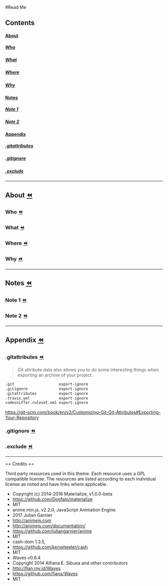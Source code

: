 #Read Me

## Contents
#### [About](#about-rewind)
##### [Who](#who-rewind)
##### [What](#what-rewind)
##### [Where](#where-rewind)
##### [Why](#why-rewind)
#### [Notes](#notes-rewind)
##### [Note 1](#note-1-rewind)
##### [Note 2](#note-2-rewind)
#### [Appendix](#appendix-rewind)
##### [.gitattributes](#gitattributes-rewind)
##### [.gitignore](#gitignore-rewind)
##### [.exclude](#exclude-rewind)
________________________________________________________________________________
## About [:rewind:](#read-me)

### Who [:rewind:](#read-me)


### What [:rewind:](#read-me)


### Where [:rewind:](#read-me)


### Why [:rewind:](#read-me)


________________________________________________________________________________
## Notes [:rewind:](#read-me)

### Note 1 [:rewind:](#read-me)


### Note 2 [:rewind:](#read-me)

________________________________________________________________________________
## Appendix [:rewind:](#read-me)

### .gitattributes [:rewind:](#read-me)

> Git attribute data also allows you to do some interesting things when exporting an archive of your project.

```markdown
.git                    export-ignore
.gitignore              export-ignore
.gitattributes          export-ignore
.travis.yml             export-ignore
codesniffer.ruleset.xml export-ignore
```

https://git-scm.com/book/en/v2/Customizing-Git-Git-Attributes#Exporting-Your-Repository

### .gitignore [:rewind:](#read-me)


### .exclude [:rewind:](#read-me)

________________________________________________________________________________

== Credits ==

Third party resources used in this theme. Each resource uses a GPL compatible license. The resources are listed according to each individual license as noted and have links where applicable.

* Copyright (c) 2014-2018 Materialize, v1.0.0-beta
* https://github.com/Dogfalo/materialize
* MIT
* anime.min.js, v2.2.0, JavaScript Animation Engine
* 2017 Julian Garnier
* http://animejs.com
* http://animejs.com/documentation/
* https://github.com/juliangarnier/anime
* MIT
* cash-dom 1.3.5,
* https://github.com/kenwheeler/cash
* MIT
* Waves v0.6.4
* Copyright 2014 Alfiana E. Sibuea and other contributors
* http://fian.my.id/Waves
* https://github.com/fians/Waves
* MIT
